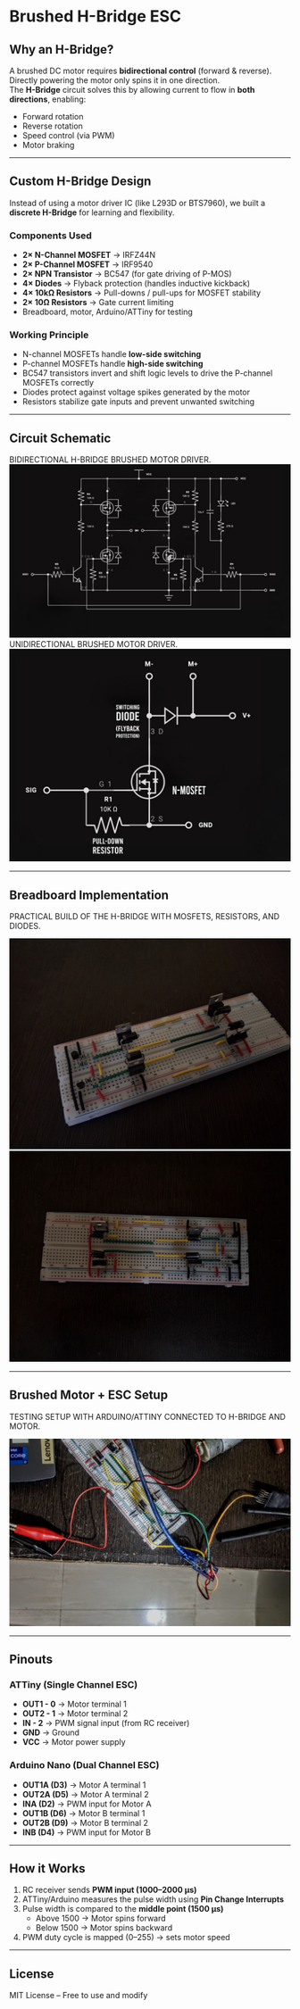 # Brushed H-Bridge ESC

## Why an H-Bridge?
A brushed DC motor requires **bidirectional control** (forward & reverse).  
Directly powering the motor only spins it in one direction.  
The **H-Bridge** circuit solves this by allowing current to flow in **both directions**, enabling:  
- Forward rotation  
- Reverse rotation  
- Speed control (via PWM)  
- Motor braking  

---

## Custom H-Bridge Design
Instead of using a motor driver IC (like L293D or BTS7960), we built a **discrete H-Bridge** for learning and flexibility.  

### Components Used
- **2× N-Channel MOSFET** → IRFZ44N  
- **2× P-Channel MOSFET** → IRF9540  
- **2× NPN Transistor** → BC547 (for gate driving of P-MOS)  
- **4× Diodes** → Flyback protection (handles inductive kickback)  
- **4× 10kΩ Resistors** → Pull-downs / pull-ups for MOSFET stability  
- **2× 10Ω Resistors** → Gate current limiting  
- Breadboard, motor, Arduino/ATTiny for testing  

### Working Principle
- N-channel MOSFETs handle **low-side switching**  
- P-channel MOSFETs handle **high-side switching**  
- BC547 transistors invert and shift logic levels to drive the P-channel MOSFETs correctly  
- Diodes protect against voltage spikes generated by the motor  
- Resistors stabilize gate inputs and prevent unwanted switching  

---

##  Circuit Schematic
BIDIRECTIONAL H-BRIDGE BRUSHED MOTOR DRIVER.
![Circuit Schematic](circuit_schematic.jpg)
UNIDIRECTIONAL BRUSHED MOTOR DRIVER.
![Circuit Schematic 2](circuit_schematic2.jpg)

---

## Breadboard Implementation
PRACTICAL BUILD OF THE H-BRIDGE WITH MOSFETS, RESISTORS, AND DIODES.  

![H-Bridge Breadboard](hbridge_breadboard.jpg)  
![H-Bridge Breadboard 2](hbridge_breadboard2.jpg)

---

## Brushed Motor + ESC Setup
TESTING SETUP WITH ARDUINO/ATTINY CONNECTED TO H-BRIDGE AND MOTOR.  

![Brushed Motor ESC Setup](brushed_motor_esc.jpg)

---

## Pinouts

### ATTiny (Single Channel ESC)
- **OUT1 - 0** → Motor terminal 1  
- **OUT2 - 1** → Motor terminal 2  
- **IN   - 2** → PWM signal input (from RC receiver)  
- **GND** → Ground  
- **VCC** → Motor power supply  

### Arduino Nano (Dual Channel ESC)
- **OUT1A (D3)** → Motor A terminal 1  
- **OUT2A (D5)** → Motor A terminal 2  
- **INA   (D2)** → PWM input for Motor A  
- **OUT1B (D6)** → Motor B terminal 1  
- **OUT2B (D9)** → Motor B terminal 2  
- **INB   (D4)** → PWM input for Motor B  

---


## How it Works
1. RC receiver sends **PWM input (1000–2000 µs)**  
2. ATTiny/Arduino measures the pulse width using **Pin Change Interrupts**  
3. Pulse width is compared to the **middle point (1500 µs)**  
   - Above 1500 → Motor spins forward  
   - Below 1500 → Motor spins backward  
4. PWM duty cycle is mapped (0–255) → sets motor speed  

---

## License
MIT License – Free to use and modify  
